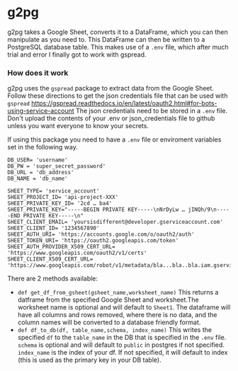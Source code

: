 # g2pg
g2pg takes a Google Sheet, converts it to a DataFrame, which you can then manipulate as you need to.
This DataFrame can then be written to a PostgreSQL database table.
This makes use of a `.env` file, which after much trial and error I finally got to work with gspread.

### How does it work
g2pg uses the `gspread` package to extract data from the Google Sheet. 
Follow these directions to get the json credentials file that can  be used with `gspread` <https://gspread.readthedocs.io/en/latest/oauth2.html#for-bots-using-service-account>
The json credentials need to be stored in a `.env` file. Don't upload the contents of your .env or json_credentials file to github unless you want everyone to know your secrets.

If using this package you need to have a `.env` file or enviroment variables set in the following way.

    DB_USER= 'username'
    DB_PW = 'super_secret_password'
    DB_URL = 'db_address'
    DB_NAME = 'db_name'

    SHEET_TYPE= 'service_account'
    SHEET_PROJECT_ID= 'api-project-XXX'
    SHEET_PRIVATE_KEY_ID= '2cd … ba4'
    SHEET_PRIVATE_KEY="-----BEGIN PRIVATE KEY-----\nNrDyLw … jINQh/9\n-----END PRIVATE KEY-----\n"
    SHEET_CLIENT_EMAIL= 'yoursisdifferent@developer.gserviceaccount.com'
    SHEET_CLIENT_ID= '1234567890'
    SHEET_AUTH_URI= 'https://accounts.google.com/o/oauth2/auth'
    SHEET_TOKEN_URI= 'https://oauth2.googleapis.com/token'
    SHEET_AUTH_PROVIDER_X509_CERT_URL= 'https://www.googleapis.com/oauth2/v1/certs'
    SHEET_CLIENT_X509_CERT_URL= 'https://www.googleapis.com/robot/v1/metadata/bla...bla..bla.iam.gserviceaccount.com'

There are 2 methods available:
* `def get_df_from_gsheet(gsheet_name,worksheet_name)`
    This returns a datframe from the specified Google Sheet and worksheet.The worksheet name is optional and will default to `Sheet1`.
    The dataframe will have all columns and rows removed, where there is no data, and the column names will be converted to a database friendly format.
* `def df_to_db(df, table_name,schema, index_name)`
    This writes the specified `df` to the `table_name` in the DB that is specified in the `.env` file.
    `schema` is optional and will default to `public` in postgres if not specified.
    `index_name` is the index of your df. If not specified, it will default to index (this is used as the primary key in your DB table).

